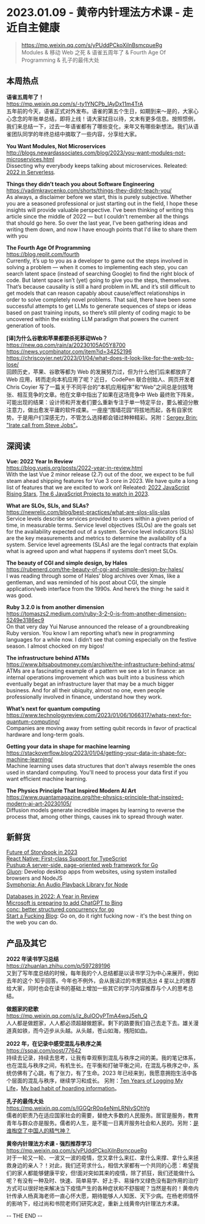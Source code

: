 2023.01.09 - 黄帝内针理法方术课 - 走近自主健康  
========  

> https://mp.weixin.qq.com/s/yPUddPCkoXilnBsmcpueRg  
> Modules & 移动 Web 之死 & 语雀五周年了 & Fourth Age Of Programming & 孔子的最伟大处  

## 本周热点

**语雀五周年了！**  
https://mp.weixin.qq.com/s/-ty1YNCPb_lAyDx11m4TrA  
五年前的今天，语雀正式对外发布。语雀的第五个生日，如期到来～是的，大家心心念念的年账单总结，即将上线！请大家拭目以待，文末有更多信息。按照惯例，我们来总结一下，过去一年语雀都有了哪些变化，来年又有哪些新想法。我们从语雀团队同学的年终总结中摘取了一些内容，分享给大家。

**You Want Modules, Not Microservices**  
http://blogs.newardassociates.com/blog/2023/you-want-modules-not-microservices.html  
Dissecting why everybody keeps talking about microservices. Releated: [2022 in Serverless](https://www.readysetcloud.io/blog/allen.helton/2022-in-serverless/).

**Things they didn’t teach you about Software Engineering**  
https://vadimkravcenko.com/shorts/things-they-didnt-teach-you/  
As always, a disclaimer before we start, this is purely subjective. Whether you are a seasoned professional or just starting out in the field, I hope these insights will provide valuable perspective. I've been thinking of writing this article since the middle of 2022 — but I couldn't remember all the things that should go here. So over the last year, I've been gathering ideas and writing them down, and now I have enough points that I'd like to share them with you

**The Fourth Age Of Programming**  
https://blog.replit.com/fourth  
Currently, it’s up to you as a developer to game out the steps involved in solving a problem — when it comes to implementing each step, you can search latent space (instead of searching Google) to find the right block of code. But latent space isn’t (yet) going to give you the steps, themselves. That’s because causality is still a hard problem in ML and it’s still difficult to get models that can reason capably about cause/effect relationships in order to solve completely novel problems. That said, there have been some successful attempts to get LLMs to generate sequences of steps or ideas based on past training inputs, so there’s still plenty of coding magic to be uncovered within the existing LLM paradigm that powers the current generation of tools.

**[译]为什么谷歌和苹果都要杀死移动Web？**  
https://new.qq.com/rain/a/20230105A05Y8700  
https://news.ycombinator.com/item?id=34252196  
https://chriscoyier.net/2023/01/04/what-does-it-look-like-for-the-web-to-lose/  
回顾历史，苹果、谷歌等都为 Web 的发展努力过，但为什么他们后来都放弃了 Web 应用，转而走向本机应用了呢？近日， CodePen 联合创始人、网页开发者 Chris Coyier 写了一篇关于不同平台的“本机应用程序”和“Web”之间总是剑拔弩张、相互竞争的文章。他在文章中指出了如果在这场竞争中 Web 最终败下阵来，可能出现的结果：设计师和开发者们要么重新专注于单一特定平台，要么被迫分散注意力，做出愈发平庸的软件成果。一座座“围墙花园”将拔地而起，各有自家优势。于是用户们深感无力，不管怎么选择都会错过种种精彩。另附：[Sergey Brin: "Irate call from Steve Jobs"](https://www.techemails.com/p/sergey-brin-irate-call-from-steve-jobs)。

## 深阅读

**Vue: 2022 Year In Review**  
https://blog.vuejs.org/posts/2022-year-in-review.html  
With the last Vue 2 minor release (2.7) out of the door, we expect to be full steam ahead shipping features for Vue 3 core in 2023. We have quite a long list of features that we are excited to work on! Releated: [2022 JavaScript Rising Stars](https://risingstars.js.org/2022/en), [The 6 JavaScript Projects to watch in 2023](https://byteofdev.com/posts/javascript-projects-2022/).  

**What are SLOs, SLIs, and SLAs?**  
https://newrelic.com/blog/best-practices/what-are-slos-slis-slas  
Service levels describe services provided to users within a given period of time, in measurable terms. Service level objectives (SLOs) are the goals set for the availability expected out of a system. Service level indicators (SLIs) are the key measurements and metrics to determine the availability of a system. Service level agreements (SLAs) are the legal contracts that explain what is agreed upon and what happens if systems don’t meet SLOs.

**The beauty of CGI and simple design, by Hales**  
https://rubenerd.com/the-beauty-of-cgi-and-simple-design-by-hales/  
I was reading through some of Hales’ blog archives over Xmas, like a gentleman, and was reminded of his post about CGI, the simple application/web interface from the 1990s. And here’s the thing: he said it was good.

**Ruby 3.2.0 is from another dimension**  
https://tomaszs2.medium.com/ruby-3-2-0-is-from-another-dimension-5249e3186ec9  
On that very day Yui Naruse announced the release of a groundbreaking Ruby version. You know I am reporting what’s new in programming languages for a while now. I didn’t see that coming especially on the festive season. I almost chocked on my bigos!

**The infrastructure behind ATMs**  
https://www.bitsaboutmoney.com/archive/the-infrastructure-behind-atms/  
ATMs are a fascinating example of a pattern we see a lot in finance: an internal operations improvement which was built into a business which eventually begat an infrastructure layer that may be a much bigger business. And for all their ubiquity, almost no one, even people professionally involved in finance, understand how they work.

**What’s next for quantum computing**  
https://www.technologyreview.com/2023/01/06/1066317/whats-next-for-quantum-computing/  
Companies are moving away from setting qubit records in favor of practical hardware and long-term goals.

**Getting your data in shape for machine learning**  
https://stackoverflow.blog/2023/01/04/getting-your-data-in-shape-for-machine-learning/  
Machine learning uses data structures that don't always resemble the ones used in standard computing. You'll need to process your data first if you want efficient machine learning.

**The Physics Principle That Inspired Modern AI Art**  
https://www.quantamagazine.org/the-physics-principle-that-inspired-modern-ai-art-20230105/  
Diffusion models generate incredible images by learning to reverse the process that, among other things, causes ink to spread through water.

## 新鲜货

[Future of Storybook in 2023](https://storybook.js.org/blog/future-of-storybook-in-2023/)  
[React Native: First-class Support for TypeScript](https://reactnative.dev/blog/2023/01/03/typescript-first)  
[Pushup:A server-side, page-oriented web framework for Go](https://pushup.adhoc.dev/)  
[Gluon](https://gluonjs.org/): Develop desktop apps from websites, using system installed browsers and NodeJS  
[Symphonia: An Audio Playback Library for Node](https://github.com/tropicbliss/symphonia)  

[Databases in 2022: A Year in Review](https://ottertune.com/blog/2022-databases-retrospective/)  
[Microsoft is preparing to add ChatGPT to Bing](https://www.bloomberg.com/news/articles/2023-01-04/microsoft-hopes-openai-s-chatbot-will-make-bing-smarter)  
[conc: better structured concurrency for go](https://github.com/sourcegraph/conc)  
[Start a Fucking Blog](https://startafuckingblog.com/): Go on, do it right fucking now - it's the best thing on the web you can do.

## 产品及其它 

**2022 年读书学习总结**  
https://zhuanlan.zhihu.com/p/597289196  
又到了写年度总结的时候，每年我的个人总结都是以读书学习为中心来展开，例如去年的这个 知乎回答。今年也不例外，会从我读过的书里挑选出 4 星以上的推荐给大家，同时也会在读书的基础上增加一些其它的学习内容推荐与个人的思考总结。

**做题家的悲歌**  
https://mp.weixin.qq.com/s/iz_8ulOOyPTmA4wqJ5eh_Q  
人人都是做题家，人人都必须超越做题家。剩下的路要我们自己去走下去。雄关漫道真如铁，而今迈步从头越。从头越，苍山如海，残阳如血。

**2022 年，在记录中感受混乱与秩序之美**  
https://sspai.com/post/77642  
持续去记录，持续去思考，让我有幸观察到混乱与秩序之间的美。我的笔记体系，也在混乱与秩序之间，有机生长。在平衡和打破平衡之间，在混乱与秩序之中，系统仿佛有了心跳，有了张力，有了生命。2023 年已经来到，我愿意拥抱生活中各个层面的混乱与秩序，继续学习和成长。 另附：[Ten Years of Logging My Life](https://chaidarun.com/ten-years-of-logging-my-life)，[My bad habit of hoarding information](https://andreisurugiu.com/blog/bad-habit/)。

**​孔子的最伟大处**  
https://mp.weixin.qq.com/s/IGGQrR0q4eNmLRNIvSOhYg  
儒者的职责乃在适应国家社会的需要，替绝大多数的人民服务。居官是服务，教育青年与群众亦是服务。儒者的人生，是不能一日离开服务社会和人民的。另附：[是谁掏空了中国人的精气神？](https://mp.weixin.qq.com/s/xIESxZqIEBnJwIZk3bW0gg)

**黄帝内针理法方术课 - 强烈推荐学习**  
https://mp.weixin.qq.com/s/yPUddPCkoXilnBsmcpueRg  
对于一轮又一轮、一波又一波的疫情，您又拿什么来扛、拿什么来撑、拿什么来拯救身边的亲人？！对此，我们还苛求什么，相信大家都有一个共同的心愿：希望我们的家人都能够健康平安，但!面对突如其来的疫情，除了抓狂，我们还能做什么呢？有没有一种及时、快速、简单易学、好上手、易操作又绿色没有副作用的治疗方式可以很好地来解决当下疫情产生的各种症状和不舒服呢？当然是有的！黄帝内针传承人杨真海老师一直心怀大愿，期待能够人人知医、天下少病。在杨老师情怀的影响下，经过尚和书院老师们研究决定，重新上线黄帝内针理法方术课。

-- THE END --
